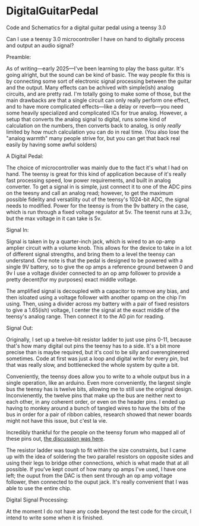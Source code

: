 # DigitalGuitarPedal
Code and Schematics for a digital guitar pedal using a teensy 3.0

Can I use a teensy 3.0 microcontroller I have on hand to digitally process and output an audio signal?

Preamble:

  As of writing—early 2025—I've been learning to play the bass guitar. It's going alright, but the sound can be kind of basic. The way people fix this is by connecting some sort of electronic signal processing between the guitar and the output. Many effects can be achived with simple(ish) analog circuits, and are pretty rad. I'm totally going to make some of those, but the main drawbacks are that a single circuit can only really perform one effect, and to have more complicated effects—like a delay or reverb—you need some heavily specialized and complicated ICs for true analog. However, a setup that converts the analog signal to digital, runs some kind of calculation on the numbers, then converts back to analog, is only *really* limited by how much calculation you can do in real time. (You also lose the "analog warmth" many people strive for, but you can get that back real easily by having some awful solders)

A Digital Pedal:

  The choice of microcontroller was mainly due to the fact it's what I had on hand. The teensy is great for this kind of application because of it's really fast processing speed, low power requirements, and built in analog converter. To get a signal in is simple, just connect it to one of the ADC pins on the teesny and call an analog read; however, to get the maximum possible fidelity and versatility out of the teensy's 1024-bit ADC, the signal needs to modified. Power for the teensy is from the 9v battery in the case, which is run through a fixed voltage regulator at 5v. The teenst runs at 3.3v, but the max voltage in it can take is 5v.

Signal In:

  Signal is taken in by a quarter-inch jack, which is wired to an op-amp amplier circuit with a volume knob. This allows for the device to take in a lot of different signal strengths, and bring them to a level the teensy can understand. One note is that the pedal is designed to be powered with a single 9V battery, so to give the op amps a reference ground between 0 and 9v I use a voltage divider connected to an op amp follower to provide a pretty decent(for my purposes) exact middle voltage. 
  
  The amplified signal is decoupled with a capacitor to remove any bias, and then isloated using a voltage follower with another opamp on the chip I'm using. Then, using a divider across my battery with a pair of fixed resistors to give a 1.65(ish) voltage, I center the signal at the exact middle of the teensy's analog range. Then connect it to the A0 pin for reading.

Signal Out:

  Originally, I set up a twelve-bit resistor ladder to just use pins 0-11, because that's how many digital out pins the teensy has to a side. It's a bit more precise than is maybe required, but it's cool to be silly and overengineered sometimes. Code at first was just a loop and digital write for every pin, but that was really slow, and bottlenecked the whole system by quite a bit.

  Conveniently, the teensy does allow you to write to a whole output bus in a single operation, like an arduino. Even more conveniently, the largest single bus the teensy has is twelve bits, allowing me to still use the original design. Inconvienently, the twelve pins that make up the bus are neither next to each other, in any coherent order, or even on the header pins. I ended up having to monkey around a bunch of tangled wires to have the bits of the bus in order for a pair of ribbon cables, research showed that newer boards might not have this issue, but c'est la vie. 

Incredibly thankful for the people on the teensy forum who mapped all of these pins out, [the discussion was here](https://forum.pjrc.com/index.php?threads/tutorial-on-digital-i-o-atmega-pin-port-ddr-d-b-registers-vs-arm-gpio_pdir-_pdor.17532/#post-21228).

The resistor ladder was tough to fit within the size constraints, but I came up with the idea of soldering the two parallel resistors on opposite sides and using their legs to bridge other connections, which is what made that at all possible. 
If you've kept count of how many op amps I've used, I have one left; the ouput from the DAC is then sent through an op amp voltage follower, then connected to the ouput jack. It's really convenient that I was able to use the entire chip. 

Digital Signal Processing:

At the moment I do not have any code beyond the test code for the circuit, I intend to write some when it is finished.
